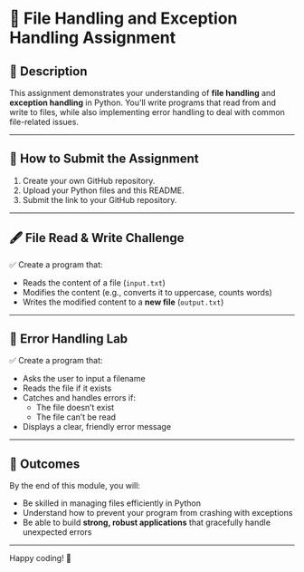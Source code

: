 # 📁 File Handling and Exception Handling Assignment

## 📌 Description

This assignment demonstrates your understanding of **file handling** and **exception handling** in Python. You'll write programs that read from and write to files, while also implementing error handling to deal with common file-related issues.

---

## 🧾 How to Submit the Assignment

1. Create your own GitHub repository.
2. Upload your Python files and this README.
3. Submit the link to your GitHub repository.

---

## 🖋️ File Read & Write Challenge

✅ Create a program that:

- Reads the content of a file (`input.txt`)
- Modifies the content (e.g., converts it to uppercase, counts words)
- Writes the modified content to a **new file** (`output.txt`)

---

## 🧪 Error Handling Lab

✅ Create a program that:

- Asks the user to input a filename
- Reads the file if it exists
- Catches and handles errors if:
  - The file doesn’t exist
  - The file can’t be read
- Displays a clear, friendly error message

---

## 🎉 Outcomes

By the end of this module, you will:

- Be skilled in managing files efficiently in Python
- Understand how to prevent your program from crashing with exceptions
- Be able to build **strong, robust applications** that gracefully handle unexpected errors

---

Happy coding! 🚀
